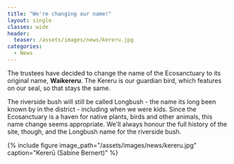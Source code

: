 ```yaml
---
title: "We're changing our name!"
layout: single
classes: wide
header:
  teaser: /assets/images/news/kereru.jpg
categories:
  - News
---
```


The trustees have decided to change the name of the Ecosanctuary to its original name, **Waikereru**. The Kereru is our guardian bird, which features on our seal, so that stays the same.

The riverside bush will still be called Longbush - the name its long been known by in the district - including when we were kids. Since the Ecosanctuary is a haven for native plants, birds and other animals, this name change seems appropriate. We'll always honour the full history of the site, though, and the Longbush name for the riverside bush.

{% include figure image_path="/assets/images/news/kereru.jpg" caption="Kererū (Sabine Bernert)" %}